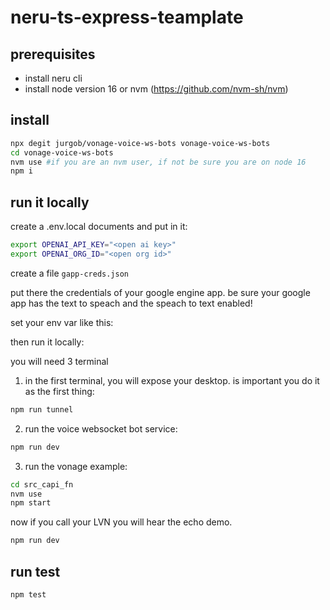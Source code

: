 # neru-ts-express-teamplate

## prerequisites
- install neru cli
- install node version 16  or nvm (https://github.com/nvm-sh/nvm)


## install

```bash
npx degit jurgob/vonage-voice-ws-bots vonage-voice-ws-bots
cd vonage-voice-ws-bots
nvm use #if you are an nvm user, if not be sure you are on node 16
npm i
```




## run it locally
create a .env.local documents and put in it: 

```bash
export OPENAI_API_KEY="<open ai key>"
export OPENAI_ORG_ID="<open org id>"
```

create a file `gapp-creds.json`

put there the credentials of your google engine app. 
be sure your google app has the text to speach and the speach to text enabled!


set your env var like this: 


then run it locally:

you will need 3 terminal

1. in the first terminal, you will expose your desktop. is important you do it as the first thing: 

```bash
npm run tunnel
```

2. run the voice websocket bot service:
```bash
npm run dev
```

3. run the vonage example: 
```bash
cd src_capi_fn
nvm use 
npm start
```

now if you call your LVN you will hear the echo demo. 




```bash
npm run dev
```


## run test

```bash
npm test
```
